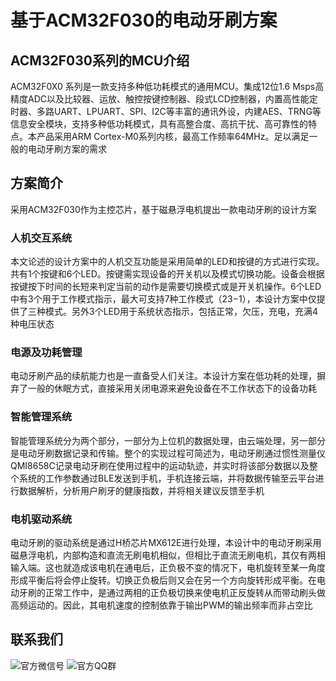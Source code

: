 # 基于ACM32F030的电动牙刷方案

## ACM32F030系列的MCU介绍
ACM32F0X0 系列是一款支持多种低功耗模式的通用MCU。集成12位1.6 Msps高精度ADC以及比较器、运放、触控按键控制器、段式LCD控制器，内置高性能定时器、多路UART、LPUART、SPI、I2C等丰富的通讯外设，内建AES、TRNG等信息安全模块，支持多种低功耗模式，具有高整合度、高抗干扰、高可靠性的特点。本产品采用ARM Cortex-M0系列内核，最高工作频率64MHz。足以满足一般的电动牙刷方案的需求

## 方案简介
采用ACM32F030作为主控芯片，基于磁悬浮电机提出一款电动牙刷的设计方案
### 人机交互系统
本文论述的设计方案中的人机交互功能是采用简单的LED和按键的方式进行实现。共有1个按键和6个LED。按键需实现设备的开关机以及模式切换功能。设备会根据按键按下时间的长短来判定当前的动作是需要切换模式或是开关机操作。6个LED中有3个用于工作模式指示，最大可支持7种工作模式（23−1），本设计方案中仅提供了三种模式。另外3个LED用于系统状态指示，包括正常，欠压，充电，充满4种电压状态

### 电源及功耗管理
电动牙刷产品的续航能力也是一直备受人们关注。本设计方案在低功耗的处理，摒弃了一般的休眠方式，直接采用关闭电源来避免设备在不工作状态下的设备功耗

### 智能管理系统
智能管理系统分为两个部分，一部分为上位机的数据处理，由云端处理，另一部分是电动牙刷数据记录和传输。整个的实现过程可简述为，电动牙刷通过惯性测量仪QMI8658C记录电动牙刷在使用过程中的运动轨迹，并实时将该部分数据以及整个系统的工作参数通过BLE发送到手机，手机连接云端，并将数据传输至云平台进行数据解析，分析用户刷牙的健康指数，并将相关建议反馈至手机

### 电机驱动系统
电动牙刷的驱动系统是通过H桥芯片MX612E进行处理，本设计中的电动牙刷采用磁悬浮电机，内部构造和直流无刷电机相似，但相比于直流无刷电机，其仅有两相输入端。这也就造成该电机在通电后，正负极不变的情况下，电机旋转至某一角度形成平衡后将会停止旋转。切换正负极后则又会在另一个方向旋转形成平衡。在电动牙刷的正常工作中，是通过两相的正负极切换来使电机正反旋转从而带动刷头做高频运动的。因此，其电机速度的控制依靠于输出PWM的输出频率而非占空比

## 联系我们
![官方微信号](http://www.aisinochip.com/Apps/Tpl/default/Public/images/wx.png)
![官方QQ群](http://www.aisinochip.com/Apps/Tpl/default/Public/images/wb.png)
